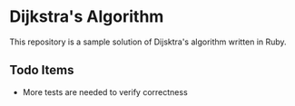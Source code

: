# Dijkstra's Algorithm

This repository is a sample solution of Dijsktra's algorithm written in Ruby.

## Todo Items

- More tests are needed to verify correctness
